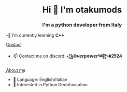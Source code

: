 <!-- https://github.com/otakumods/ -->

<h1 align="center">Hi 👋 I'm otakumods</h1>
<h3 align="center">I'm a python developer from Italy</h3>

-🌱 I’m currently learning **C++**
 
C͟o͟n͟t͟a͟c͟t͟
- 📫 Contact me on discord: **꧁𝕆𝕧𝕖𝕣𝕡𝕠𝕨𝕖𝕣༄꧂#2524**

A͟b͟o͟u͟t͟ ͟m͟e͟
- 🌱 Language: English/Italian
- 👀 Interested in Python Deobfuscation
